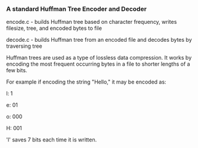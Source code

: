 ### A standard Huffman Tree Encoder and Decoder

encode.c - builds Huffman tree based on character frequency, writes filesize, tree, and encoded bytes to file

decode.c - builds Huffman tree from an encoded file and decodes bytes by traversing tree

Huffman trees are used as a type of lossless data compression. It works by encoding the most frequent occurring bytes in a file to shorter lengths of a few bits.

For example if encoding the string "Hello," it may be encoded as:

l: 1

e: 01

o: 000

H: 001

'l' saves 7 bits each time it is written.
